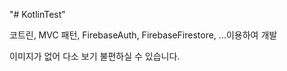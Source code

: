 "# KotlinTest" 

코트린, MVC 패턴, FirebaseAuth, FirebaseFirestore, ...이용하여 개발

이미지가 없어 다소 보기 불편하실 수 있습니다.


